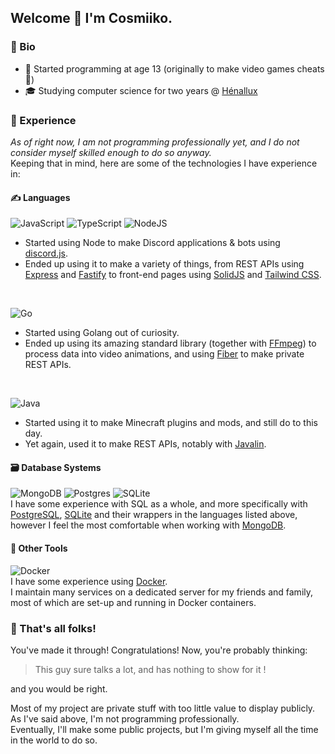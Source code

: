 ## Welcome 👋 I'm Cosmiiko.
### 📓 Bio
- 🌱 Started programming at age 13 (originally to make video games cheats 🤫)
- 🎓 Studying computer science for two years @ [Hénallux](https://www.henallux.be/informatique-de-gestion)

### 💼 Experience
*As of right now, I am not programming professionally yet, and I do not consider myself skilled enough to do so anyway.*  
Keeping that in mind, here are some of the technologies I have experience in:

#### ✍️ Languages
![JavaScript](https://img.shields.io/badge/javascript-%23323330.svg?style=for-the-badge&logo=javascript&logoColor=%23F7DF1E) ![TypeScript](https://img.shields.io/badge/typescript-%23007ACC.svg?style=for-the-badge&logo=typescript&logoColor=white) ![NodeJS](https://img.shields.io/badge/node.js-6DA55F?style=for-the-badge&logo=node.js&logoColor=white)
- Started using Node to make Discord applications & bots using [discord.js](https://discord.js.org/#/).
- Ended up using it to make a variety of things, from REST APIs using [Express](https://expressjs.com/) and [Fastify](https://www.fastify.io/) to front-end pages using [SolidJS](https://www.solidjs.com/) and [Tailwind CSS](https://tailwindcss.com/).  
<br/>

![Go](https://img.shields.io/badge/go-%2300ADD8.svg?style=for-the-badge&logo=go&logoColor=white)
- Started using Golang out of curiosity.
- Ended up using its amazing standard library (together with [FFmpeg](https://ffmpeg.org/)) to process data into video animations, and using [Fiber](https://gofiber.io/) to make private REST APIs.
<br/>

![Java](https://img.shields.io/badge/java-%23ED8B00.svg?style=for-the-badge&logo=java&logoColor=white)
- Started using it to make Minecraft plugins and mods, and still do to this day.
- Yet again, used it to make REST APIs, notably with [Javalin](https://javalin.io/).

#### 🗃 Database Systems
![MongoDB](https://img.shields.io/badge/MongoDB-%234ea94b.svg?style=for-the-badge&logo=mongodb&logoColor=white) ![Postgres](https://img.shields.io/badge/postgres-%23316192.svg?style=for-the-badge&logo=postgresql&logoColor=white) ![SQLite](https://img.shields.io/badge/sqlite-%2307405e.svg?style=for-the-badge&logo=sqlite&logoColor=white)  
I have some experience with SQL as a whole, and more specifically with [PostgreSQL](https://www.postgresql.org/), [SQLite](https://www.sqlite.org/index.html) and their wrappers in the languages listed above, however I feel the most comfortable when working with [MongoDB](https://www.mongodb.com/).  

#### 🔧 Other Tools
![Docker](https://img.shields.io/badge/docker-%230db7ed.svg?style=for-the-badge&logo=docker&logoColor=white)  
I have some experience using [Docker](https://www.docker.com/).  
I maintain many services on a dedicated server for my friends and family, most of which are set-up and running in Docker containers.

### 🐰 That's all folks!
You've made it through! Congratulations! Now, you're probably thinking: 

> This guy sure talks a lot, and has nothing to show for it !  

and you would be right.  
  
Most of my project are private stuff with too little value to display publicly. As I've said above, I'm not programming professionally.   
Eventually, I'll make some public projects, but I'm giving myself all the time in the world to do so.
